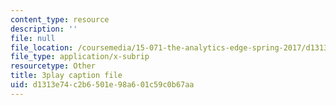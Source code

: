 ```yaml
---
content_type: resource
description: ''
file: null
file_location: /coursemedia/15-071-the-analytics-edge-spring-2017/d1313e74c2b6501e98a601c59c0b67aa_6Rl8scykyEQ.vtt
file_type: application/x-subrip
resourcetype: Other
title: 3play caption file
uid: d1313e74-c2b6-501e-98a6-01c59c0b67aa
---
```

